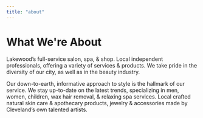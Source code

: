 ```yaml
---
title: "about"
---
```


# What We're About

Lakewood’s full-service salon, spa, & shop. Local independent professionals, offering a variety of services & products. We take pride in the diversity of our city, as well as in the beauty industry.

Our down-to-earth, informative approach to style is the hallmark of our service. We stay up-to-date on the latest trends, specializing in men, women, children, wax hair removal, & relaxing spa services. Local crafted natural skin care & apothecary products, jewelry & accessories made by Cleveland’s own talented artists.
        
